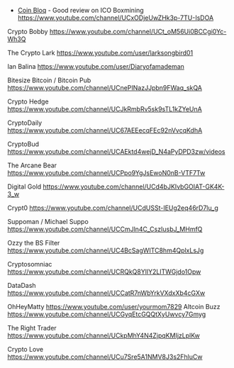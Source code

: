 

* [Coin Bloq](https://www.youtube.com/channel/UCrsEzLxi1oxHr6xW9S5vSzg) - Good review on ICO
Boxmining	https://www.youtube.com/channel/UCxODjeUwZHk3p-7TU-IsDOA

Crypto Bobby	https://www.youtube.com/channel/UCt_oM56Ui0BCCgi0Yc-Wh3Q

The Crypto Lark	https://www.youtube.com/user/larksongbird01

Ian Balina	https://www.youtube.com/user/Diaryofamademan

Bitesize Bitcoin / Bitcoin Pub	https://www.youtube.com/channel/UCnePINazJJpbn9FWaq_skQA

Crypto Hedge	https://www.youtube.com/channel/UCJkRmbRv5sk9sTL1kZYeUnA

CryptoDaily	https://www.youtube.com/channel/UC67AEEecqFEc92nVvcqKdhA

CryptoBud	https://www.youtube.com/channel/UCAEktd4wejD_N4aPyDPD3zw/videos

The Arcane Bear 	https://www.youtube.com/channel/UCPpo9YgJsEwoN0nB-VTF7Tw

Digital Gold	https://www.youtube.com/channel/UCd4bJKIvbGOIAT-GK4K-3_w

Crypt0	https://www.youtube.com/channel/UCdUSSt-IEUg2eq46rD7lu_g

Suppoman / Michael Suppo	https://www.youtube.com/channel/UCCmJln4C_CszIusbJ_MHmfQ

Ozzy the BS Filter	https://www.youtube.com/channel/UC4BcSagWITC8hm4QplxLsJg

Cryptosomniac	https://www.youtube.com/channel/UCRQkQ8YlIY2LlTWGjdo1Opw



DataDash	https://www.youtube.com/channel/UCCatR7nWbYrkVXdxXb4cGXw

OhHeyMatty	https://www.youtube.com/user/yourmom7829
Altcoin Buzz	https://www.youtube.com/channel/UCGyqEtcGQQtXyUwvcy7Gmyg

The Right Trader	https://www.youtube.com/channel/UCkpMhY4N4ZjpqKMIjzLplKw


Crypto Love	https://www.youtube.com/channel/UCu7Sre5A1NMV8J3s2FhluCw

